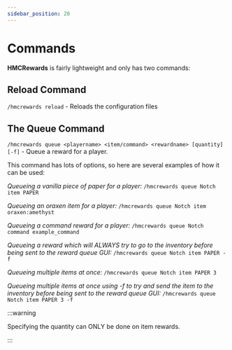 ```yaml
---
sidebar_position: 20
---
```


# Commands

**HMCRewards** is fairly lightweight and only has two commands:

## Reload Command

`/hmcrewards reload` - Reloads the configuration files

## The Queue Command

`/hmcrewards queue <playername> <item/command> <rewardname> [quantity] [-f]` - Queue a reward for a player.

This command has lots of options, so here are several examples of how it can be used:

*Queueing a vanilla piece of paper for a player:*
`/hmcrewards queue Notch item PAPER`

*Queueing an oraxen item for a player:*
`/hmcrewards queue Notch item oraxen:amethyst`

*Queueing a command reward for a player:*
`/hmcrewards queue Notch command example_command`

*Queueing a reward which will ALWAYS try to go to the inventory before being sent to the reward queue GUI:*
`/hmcrewards queue Notch item PAPER -f`

*Queueing multiple items at once:*
`/hmcrewards queue Notch item PAPER 3`

*Queueing multiple items at once using -f to try and send the item to the inventory before being sent to the reward queue GUI:*
`/hmcrewards queue Notch item PAPER 3 -f`

:::warning

Specifying the quantity can ONLY be done on item rewards.

:::